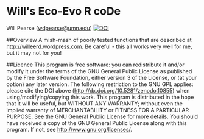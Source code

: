 Will's Eco-Evo R coDe
==============================
Will Pearse (wdpearse@umn.edu)
[![DOI](https://zenodo.org/badge/4348/willpearse/willeerd.png)](http://dx.doi.org/10.5281/zenodo.10855)

##Overview 
A mish-mash of poorly tested functions that are described at http://willeerd.wordpress.com. Be careful - this all works very well for me, but it may not for you!

##Licence
This program is free software: you can redistribute it and/or modify it under the terms of the GNU General Public License as published by the Free Software Foundation, either version 3 of the License, or (at your option) any later version. The following restriction to the GNU GPL applies: please cite the DOI above (http://dx.doi.org/10.5281/zenodo.10855) when using/modifying/copying this work.
This program is distributed in the hope that it will be useful, but WITHOUT ANY WARRANTY; without even the implied warranty of MERCHANTABILITY or FITNESS FOR A PARTICULAR PURPOSE.  See the GNU General Public License for more details.
You should have received a copy of the GNU General Public License along with this program.  If not, see <http://www.gnu.org/licenses/>.
